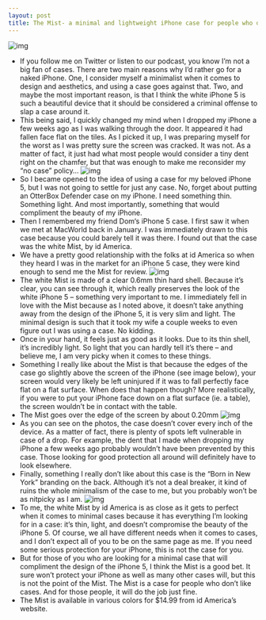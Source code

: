 ```yaml
---
layout: post
title: The Mist- a minimal and lightweight iPhone case for people who dont like cases
---
```

![img](http://media.idownloadblog.com/wp-content/uploads/2013/03/Mist-case-iPhone-5.jpg)
* If you follow me on Twitter or listen to our podcast, you know I’m not a big fan of cases. There are two main reasons why I’d rather go for a naked iPhone. One, I consider myself a minimalist when it comes to design and aesthetics, and using a case goes against that. Two, and maybe the most important reason, is that I think the white iPhone 5 is such a beautiful device that it should be considered a criminal offense to slap a case around it.
* This being said, I quickly changed my mind when I dropped my iPhone a few weeks ago as I was walking through the door. It appeared it had fallen face flat on the tiles. As I picked it up, I was preparing myself for the worst as I was pretty sure the screen was cracked. It was not. As a matter of fact, it just had what most people would consider a tiny dent right on the chamfer, but that was enough to make me reconsider my “no case” policy…
![img](http://media.idownloadblog.com/wp-content/uploads/2013/03/Mist-id-America.jpg)
* So I became opened to the idea of using a case for my beloved iPhone 5, but I was not going to settle for just any case. No, forget about putting an OtterBox Defender case on my iPhone. I need something thin. Something light. And most importantly, something that would compliment the beauty of my iPhone.
* Then I remembered my friend Dom‘s iPhone 5 case. I first saw it when we met at MacWorld back in January. I was immediately drawn to this case because you could barely tell it was there. I found out that the case was the white Mist, by id America.
* We have a pretty good relationship with the folks at id America so when they heard I was in the market for an iPhone 5 case, they were kind enough to send me the Mist for review.
![img](http://media.idownloadblog.com/wp-content/uploads/2013/03/Mist-back.jpg)
* The white Mist is made of a clear 0.6mm thin hard shell. Because it’s clear, you can see through it, which really preserves the look of the white iPhone 5 – something very important to me. I immediately fell in love with the Mist because as I noted above, it doesn’t take anything away from the design of the iPhone 5, it is very slim and light. The minimal design is such that it took my wife a couple weeks to even figure out I was using a case. No kidding.
* Once in your hand, it feels just as good as it looks. Due to its thin shell, it’s incredibly light. So light that you can hardly tell it’s there – and believe me, I am very picky when it comes to these things.
* Something I really like about the Mist is that because the edges of the case go slightly above the screen of the iPhone (see image below), your screen would very likely be left uninjured if it was to fall perfectly face flat on a flat surface. When does that happen though? More realistically, if you were to put your iPhone face down on a flat surface (ie. a table), the screen wouldn’t be in contact with the table.
* The Mist goes over the edge of the screen by about 0.20mm
![img](http://media.idownloadblog.com/wp-content/uploads/2013/03/Mist-iPhone-5-lightning.jpg)
* As you can see on the photos, the case doesn’t cover every inch of the device. As a matter of fact, there is plenty of spots left vulnerable in case of a drop. For example, the dent that I made when dropping my iPhone a few weeks ago probably wouldn’t have been prevented by this case. Those looking for good protection all around will definitely have to look elsewhere.
* Finally, something I really don’t like about this case is the “Born in New York” branding on the back. Although it’s not a deal breaker, it kind of ruins the whole minimalism of the case to me, but you probably won’t be as nitpicky as I am.
![img](http://media.idownloadblog.com/wp-content/uploads/2013/03/Mist-iPhone-5-back.jpg)
* To me, the white Mist by id America is as close as it gets to perfect when it comes to minimal cases because it has everything I’m looking for in a case: it’s thin, light, and doesn’t compromise the beauty of the iPhone 5. Of course, we all have different needs when it comes to cases, and I don’t expect all of you to be on the same page as me. If you need some serious protection for your iPhone, this is not the case for you.
* But for those of you who are looking for a minimal case that will compliment the design of the iPhone 5, I think the Mist is a good bet. It sure won’t protect your iPhone as well as many other cases will, but this is not the point of the Mist. The Mist is a case for people who don’t like cases. And for those people, it will do the job just fine.
* The Mist is available in various colors for $14.99 from id America’s website.


